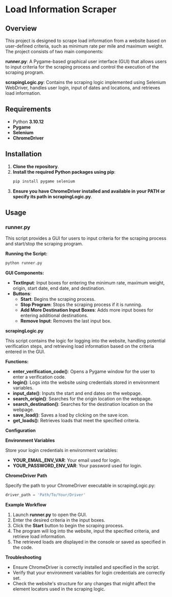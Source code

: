 # Load Information Scraper

## Overview

This project is designed to scrape load information from a website based on user-defined criteria, such as minimum rate per mile and maximum weight. The project consists of two main components:

**runner.py**: A Pygame-based graphical user interface (GUI) that allows users to input criteria for the scraping process and control the execution of the scraping program.

**scrapingLogic.py**: Contains the scraping logic implemented using Selenium WebDriver, handles user login, input of dates and locations, and retrieves load information.

## Requirements

- Python **3.10.12**
- **Pygame**
- **Selenium**
- **ChromeDriver**

## Installation

1. **Clone the repository**.
2. **Install the required Python packages using pip**:
    ```bash
    pip install pygame selenium
    ```
3. **Ensure you have ChromeDriver installed and available in your PATH or specify its path in scrapingLogic.py**.

## Usage

### runner.py

This script provides a GUI for users to input criteria for the scraping process and start/stop the scraping program.

**Running the Script:**

```bash
python runner.py
```

**GUI Components:**

- **TextInput**: Input boxes for entering the minimum rate, maximum weight, origin, start date, end date, and destination.
- **Buttons**:
  - **Start**: Begins the scraping process.
  - **Stop Program**: Stops the scraping process if it is running.
  - **Add More Destination Input Boxes**: Adds more input boxes for entering additional destinations.
  - **Remove Input**: Removes the last input box.

**scrapingLogic.py**

This script contains the logic for logging into the website, handling potential verification steps, and retrieving load information based on the criteria entered in the GUI.

**Functions:**

- **enter_verification_code()**: Opens a Pygame window for the user to enter a verification code.
- **login()**: Logs into the website using credentials stored in environment variables.
- **input_date()**: Inputs the start and end dates on the webpage.
- **search_origin()**: Searches for the origin location on the webpage.
- **search_destination()**: Searches for the destination location on the webpage.
- **save_load()**: Saves a load by clicking on the save icon.
- **get_loads()**: Retrieves loads that meet the specified criteria.

**Configuration**

**Environment Variables**

Store your login credentials in environment variables:

- **YOUR_EMAIL_ENV_VAR**: Your email used for login.
- **YOUR_PASSWORD_ENV_VAR**: Your password used for login.

**ChromeDriver Path**

Specify the path to your ChromeDriver executable in scrapingLogic.py:

```python
driver_path = 'Path/To/Your/Driver'
```

**Example Workflow**

1. Launch **runner.py** to open the GUI.
2. Enter the desired criteria in the input boxes.
3. Click the **Start** button to begin the scraping process.
4. The program will log into the website, input the specified criteria, and retrieve load information.
5. The retrieved loads are displayed in the console or saved as specified in the code.

**Troubleshooting**

- Ensure ChromeDriver is correctly installed and specified in the script.
- Verify that your environment variables for login credentials are correctly set.
- Check the website's structure for any changes that might affect the element locators used in the scraping logic.
